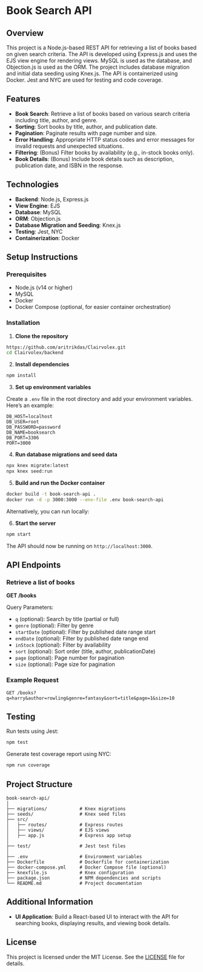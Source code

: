 # Book Search API

## Overview

This project is a Node.js-based REST API for retrieving a list of books based on given search criteria. The API is developed using Express.js and uses the EJS view engine for rendering views. MySQL is used as the database, and Objection.js is used as the ORM. The project includes database migration and initial data seeding using Knex.js. The API is containerized using Docker. Jest and NYC are used for testing and code coverage.

## Features

- **Book Search**: Retrieve a list of books based on various search criteria including title, author, and genre.
- **Sorting**: Sort books by title, author, and publication date.
- **Pagination**: Paginate results with page number and size.
- **Error Handling**: Appropriate HTTP status codes and error messages for invalid requests and unexpected situations.
- **Filtering**: (Bonus) Filter books by availability (e.g., in-stock books only).
- **Book Details**: (Bonus) Include book details such as description, publication date, and ISBN in the response.

## Technologies

- **Backend**: Node.js, Express.js
- **View Engine**: EJS
- **Database**: MySQL
- **ORM**: Objection.js
- **Database Migration and Seeding**: Knex.js
- **Testing**: Jest, NYC
- **Containerization**: Docker

## Setup Instructions

### Prerequisites

- Node.js (v14 or higher)
- MySQL
- Docker
- Docker Compose (optional, for easier container orchestration)

### Installation

1. **Clone the repository**

```bash
https://github.com/aritrikdas/Clairvolex.git
cd Clairvolex/backend
```

2. **Install dependencies**

```bash
npm install
```

3. **Set up environment variables**

Create a `.env` file in the root directory and add your environment variables. Here’s an example:

```env
DB_HOST=localhost
DB_USER=root
DB_PASSWORD=password
DB_NAME=booksearch
DB_PORT=3306
PORT=3000
```

4. **Run database migrations and seed data**

```bash
npx knex migrate:latest
npx knex seed:run
```

5. **Build and run the Docker container**

```bash
docker build -t book-search-api .
docker run -d -p 3000:3000 --env-file .env book-search-api
```

Alternatively, you can run locally:

6. **Start the server**

```bash
npm start
```

The API should now be running on `http://localhost:3000`.

## API Endpoints

### Retrieve a list of books

**GET /books**

Query Parameters:
- `q` (optional): Search by title (partial or full)
- `genre` (optional): Filter by genre
- `startDate` (optional): Filter by published date range start
- `endDate` (optional): Filter by published date range end
- `inStock` (optional): Filter by availability
- `sort` (optional): Sort order (title, author, publicationDate)
- `page` (optional): Page number for pagination
- `size` (optional): Page size for pagination

### Example Request

```http
GET /books?q=harry&author=rowling&genre=fantasy&sort=title&page=1&size=10
```

## Testing

Run tests using Jest:

```bash
npm test
```

Generate test coverage report using NYC:

```bash
npm run coverage
```

## Project Structure

```
book-search-api/
│
├── migrations/            # Knex migrations
├── seeds/                 # Knex seed files
├── src/
│   ├── routes/            # Express routes
│   ├── views/             # EJS views
│   ├── app.js             # Express app setup
│
├── test/                  # Jest test files
│
├── .env                   # Environment variables
├── Dockerfile             # Dockerfile for containerization
├── docker-compose.yml     # Docker Compose file (optional)
├── knexfile.js            # Knex configuration
├── package.json           # NPM dependencies and scripts
└── README.md              # Project documentation
```

## Additional Information
- **UI Application**: Build a React-based UI to interact with the API for searching books, displaying results, and viewing book details.

## License

This project is licensed under the MIT License. See the [LICENSE](LICENSE) file for details.

